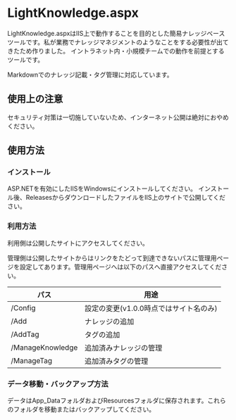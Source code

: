 # LightKnowledge.aspx
LightKnowledge.aspxはIIS上で動作することを目的とした簡易ナレッジベースツールです。私が業務でナレッジマネジメントのようなことをする必要性が出てきたため作りました。
イントラネット内・小規模チームでの動作を前提とするツールです。

Markdownでのナレッジ記載・タグ管理に対応しています。

## 使用上の注意
セキュリティ対策は一切施していないため、インターネット公開は絶対におやめください。

## 使用方法
### インストール
ASP.NETを有効にしたIISをWindowsにインストールしてください。
インストール後、ReleasesからダウンロードしたファイルをIIS上のサイトで公開してください。

### 利用方法
利用側は公開したサイトにアクセスしてください。

管理側は公開したサイトからはリンクをたどって到達できないパスに管理用ページを設定してあります。管理用ページへは以下のパスへ直接アクセスしてください。

|パス|用途|
|-|-|
|/Config|設定の変更(v1.0.0時点ではサイト名のみ)|
|/Add|ナレッジの追加|
|/AddTag|タグの追加|
|/ManageKnowledge|追加済みナレッジの管理|
|/ManageTag|追加済みタグの管理|

### データ移動・バックアップ方法
データはApp_DataフォルダおよびResourcesフォルダに保存されます。これらのフォルダを移動またはバックアップしてください。
